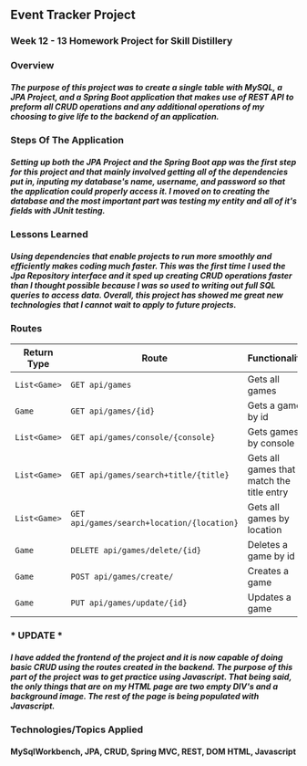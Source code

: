 ## Event Tracker Project

### Week 12 - 13 Homework Project for Skill Distillery

### Overview

##### The purpose of this project was to create a single table with MySQL, a JPA Project, and a Spring Boot application that makes use of REST API to preform all CRUD operations and any additional operations of my choosing to give life to the backend of an application.

### Steps Of The Application

##### Setting up both the JPA Project and the Spring Boot app was the first step for this project and that mainly involved getting all of the dependencies put in, inputing my database's name, username, and password so that the application could properly access it. I moved on to creating the database and the most important part was testing my entity and all of it's fields with JUnit testing.

### Lessons Learned

##### Using dependencies that enable projects to run more smoothly and efficiently makes coding much faster. This was the first time I used the Jpa Repository interface and it sped up creating CRUD operations faster than I thought possible because I was so used to writing out full SQL queries to access data. Overall, this project has showed me great new technologies that I cannot wait to apply to future projects.

### Routes

| Return Type    | Route                 | Functionality            |
|----------------|-----------------------|--------------------------|
| `List<Game>` |`GET api/games`| Gets all games   |
| `Game`       |`GET api/games/{id}`| Gets a game by id |
| `List<Game>`       |`GET api/games/console/{console}`| Gets games by console|
| `List<Game>`    |`GET api/games/search+title/{title}`| Gets all games that match the title entry|
| `List<Game>`    |`GET api/games/search+location/{location}`| Gets all games by location|
| `Game`    |`DELETE api/games/delete/{id}` | Deletes a game by id|
| `Game`    |`POST api/games/create/` | Creates a game|
| `Game`    |`PUT api/games/update/{id}` | Updates a game|


### * UPDATE *

##### I have added the frontend of the project and it is now capable of doing basic CRUD using the routes created in the backend. The purpose of this part of the project was to get practice using Javascript. That being said, the only things that are on my HTML page are two empty DIV's and a background image. The rest of the page is being populated with Javascript.

### Technologies/Topics Applied

#### MySqlWorkbench, JPA, CRUD, Spring MVC, REST, DOM HTML, Javascript

